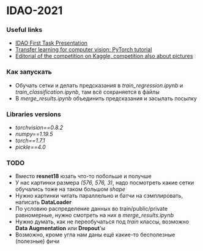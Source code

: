 # IDAO-2021

### Useful links
* [IDAO First Task Presentation](https://youtu.be/VzH_58yYz5k)
* [Transfer learning for computer vision: PyTorch tutorial](https://pytorch.org/tutorials/beginner/transfer_learning_tutorial.html)
* [Editorial of the competition on Kaggle, competition also about pictures](https://www.youtube.com/watch?v=gdBVOIfeW98&t=1588s)

### Как запускать
* Обучать сетки и делать предсказания в _train_regression.ipynb_ и _train_classification.ipynb_, там всё сохраняется в файлы
* В _merge_results.ipynb_ объединить предсказания и засылать посылку

### Libraries versions
* _torchvision==0.8.2_
* _numpy==1.19.5_
* _torch==1.7.1_
* _pickle==4.0_

### TODO
* Вместо __resnet18__ юзать что-то побольше и получше
* У нас картинки размера _(576, 576, 3)_, надо посмотреть какие сетки обучались тоже на таком большом _shape_
* Нужно картинки читать параллельно и батчи на сэмплировать, написать __DataLoader__
* По условию распределение данных во train/public/private равномерные, нужно смотреть на них в _merge_results.ipynb_
* Нужно думать, как не переобучаться под _train_ классы, возможно __Data Augmentation__ или __Dropout__'ы
* Возможно, кроме угла нам даны ещё какие-то бесполезные (полезные) фичи
